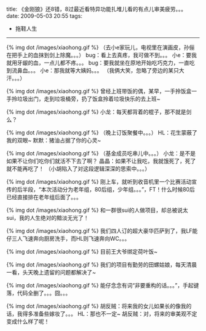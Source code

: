 title: 《金刚狼》还8错，8过最近看特异功能扎堆儿看的有点儿审美疲劳。。。
date: 2009-05-03 20:55
tags: 
- 拖鞋人生
---

{% img dot /images/xiaohong.gif %} （去小e家玩儿，电视里在演画皮，孙俪在把手上的血抹到剑上除魔。。。）
bug：看上去真疼，我可做不到。。。
小e：要我就用牙龈的血，一点儿都不疼。。。
bug：要我就坐在原地开始吃巧克力，一直吃到流鼻血。。。
小e：那我就等大姨妈。。。
（我俩大笑，忽略了旁边的某只大汗。。。）

{% img dot /images/xiaohong.gif %} 曾经上班带饭的偶，某早，一手拎饭盒一手拎垃圾出门，走到垃圾桶旁，扔了饭盒拎着垃圾快乐的去上班~

{% img dot /images/xiaohong.gif %} 小龙：每天都背着的棍子，那不就是剑么？

{% img dot /images/xiaohong.gif %} （晚上订饭聚餐中。。。）
HL：花生蒙蔽了我的双眼~
默默：猪油占据了你的心灵~

{% img dot /images/xiaohong.gif %} （基金成员吃串儿中。。。）
小龙：是不是如果不让你们吃你们就活不下去了啊？
晶晶：如果不让我吃，我就饿死了，死了就不能再吃了！
（小胡陷入了对这段逻辑深深的思索中。。。）

{% img dot /images/xiaohong.gif %} 刚上车，就听到收音机里一个比赛活动宣传的后半段，“本次活动分为老年组，80后组，少年组。。。”，FT！什么时候80后已经直接排在老年组后面了。。。

{% img dot /images/xiaohong.gif %} 和一群很sui的人做项目，却总被说太sui，我的人生绝对的黯淡无光了！

{% img dot /images/xiaohong.gif %} 我们四人订的超大豪华匹萨到了，我LF能仔三人飞速奔向厨房洗手，而HL则飞速奔向WC。。。

{% img dot /images/xiaohong.gif %} 目前王大爷绑定荷叶饭~

{% img dot /images/xiaohong.gif %} 我们的项目有勤劳的田螺姑娘，每天清晨一看，头天晚上遗留的问题都解决了~

{% img dot /images/xiaohong.gif %} 能仔念念有词“非要重构的话。。。”，手起键落，代码全删了。。。囧。。。

{% img dot /images/xiaohong.gif %} 
胡反贼：将来我的女儿如果长的像我的话，我得多准备些嫁妆了。。。
HL：那也不一定~
胡反贼：对，将来的审美观不定变成什么样了呢！